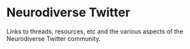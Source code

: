 # Neurodiverse Twitter

Links to threads, resources, etc and the various aspects of the Neurodiverse Twitter community.